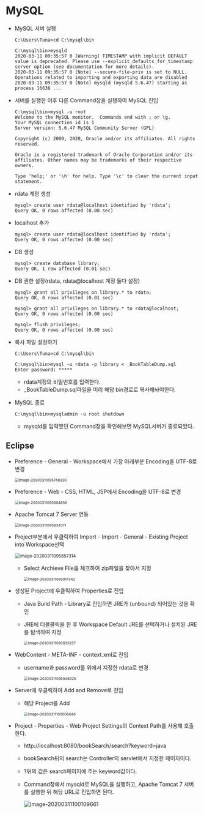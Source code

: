 # MySQL

* MySQL 서버 실행

  ```
  C:\Users\Tuna>cd C:\mysql\bin
  
  C:\mysql\bin>mysqld
  2020-03-11 09:35:57 0 [Warning] TIMESTAMP with implicit DEFAULT value is deprecated. Please use --explicit_defaults_for_timestamp server option (see documentation for more details).
  2020-03-11 09:35:57 0 [Note] --secure-file-priv is set to NULL. Operations related to importing and exporting data are disabled
  2020-03-11 09:35:57 0 [Note] mysqld (mysqld 5.6.47) starting as process 16636 ...
  ```

* 서버를 실행한 이후 다른 Command창을 실행하여 MySQL 진입

  ```
  C:\mysql\bin>mysql -u root
  Welcome to the MySQL monitor.  Commands end with ; or \g.
  Your MySQL connection id is 1
  Server version: 5.6.47 MySQL Community Server (GPL)
  
  Copyright (c) 2000, 2020, Oracle and/or its affiliates. All rights reserved.
  
  Oracle is a registered trademark of Oracle Corporation and/or its
  affiliates. Other names may be trademarks of their respective
  owners.
  
  Type 'help;' or '\h' for help. Type '\c' to clear the current input statement.
  ```

* rdata 계정 생성

  ```
  mysql> create user rdata@localhost identified by 'rdata';
  Query OK, 0 rows affected (0.00 sec)
  ```

* localhost 추가

  ```
  mysql> create user rdata@localhost identified by 'rdata';
  Query OK, 0 rows affected (0.00 sec)
  ```

* DB 생성

  ```
  mysql> create database library;
  Query OK, 1 row affected (0.01 sec)
  ```

* DB 권한 설정(rdata, rdata@localhost 계정 둘다 설정)

  ```
  mysql> grant all privileges on library.* to rdata;
  Query OK, 0 rows affected (0.01 sec)
  
  mysql> grant all privileges on library.* to rdata@localhost;
  Query OK, 0 rows affected (0.00 sec)
  
  mysql> flush privileges;
  Query OK, 0 rows affected (0.00 sec)
  ```

* 복사 파일 설정하기

  ```
  C:\Users\Tuna>cd C:\mysql\bin
  
  C:\mysql\bin>mysql -u rdata -p library < _BookTableDump.sql
  Enter password: *****
  ```

  * rdata계정의 비밀번호를 입력한다.
  * _BookTableDump.sql파일을 미리 해당 bin경로로 복사해놔야한다.

* MySQL 종료

  ```
  C:\mysql\bin>mysqladmin -u root shutdown
  ```

  * mysqld를 입력했던 Command창을 확인해보면 MySQL서버가 종료되었다.

## Eclipse

* Preference - General - Workspace에서 가장 아래부분 Encoding을 UTF-8로 변경

  <img src="image/image-20200311095748330.png" alt="image-20200311095748330" style="zoom:67%;" />

* Preference - Web - CSS, HTML, JSP에서 Encoding을 UTF-8로 변경

  <img src="image/image-20200311095804856.png" alt="image-20200311095804856" style="zoom:67%;" />

* Apache Tomcat 7 Server 연동

  <img src="image/image-20200311095834071.png" alt="image-20200311095834071" style="zoom:67%;" />

* Project부분에서 우클릭하여 Import - Import - General - Existing Project into Workspace선택

  <img src="image/image-20200311095857314.png" alt="image-20200311095857314" style="zoom:80%;" />

  * Select Archieve File을 체크하여 zip파일을 찾아서 지정

    <img src="image/image-20200311095917342.png" alt="image-20200311095917342" style="zoom:67%;" />

* 생성된 Project에 우클릭하여 Properties로 진입

  * Java Build Path - Library로 진입하면 JRE가 (unbound) 되어있는 것을 확인

  * JRE에 더블클릭을 한 후 Workspace Default JRE를 선택하거나 설치된 JRE를 탐색하여 지정

    <img src="image/image-20200311095935257.png" alt="image-20200311095935257" style="zoom:67%;" />

* WebContent - META-INF - context.xml로 진입

  * username과 password를 위에서 지정한 rdata로 변경

    <img src="image/image-20200311095948925.png" alt="image-20200311095948925" style="zoom:67%;" />

* Server에 우클릭하여 Add and Remove로 진입

  * 해당 Project를 Add

    <img src="image/image-20200311100006046.png" alt="image-20200311100006046" style="zoom:67%;" />

* Project - Properties - Web Project Settings의 Context Path를 사용해 호출한다.

  * http://localhost:8080/bookSearch/search?keyword=java

  * bookSearch뒤의 search는 Controller의 servlet에서 지정한 페이지이다.

  * ?뒤의 값은 search페이지에 주는 keyword값이다.

  * Command창에서 mysqld로 MySQL을 실행하고, Apache Tomcat 7 서버를 실행한 뒤 해당 URL로 진입하면 된다.

    ![image-20200311100109661](image/image-20200311100109661.png)